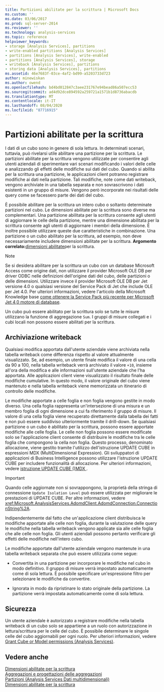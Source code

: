 ```yaml
---
title: Partizioni abilitate per la scrittura | Microsoft Docs
ms.custom: ''
ms.date: 03/06/2017
ms.prod: sql-server-2014
ms.reviewer: ''
ms.technology: analysis-services
ms.topic: reference
helpviewer_keywords:
- storage [Analysis Services], partitions
- write-enabled partitions [Analysis Services]
- partitions [Analysis Services], write-enabled
- partitions [Analysis Services], storage
- writeback [Analysis Services], partitions
- storing data [Analysis Services], partitions
ms.assetid: 46e7683f-03ce-4af2-bd99-a5203733d723
author: minewiskan
ms.author: owend
ms.openlocfilehash: bd4bd012847c3aee231767e94bead86a507ecc53
ms.sourcegitcommit: ad4d92dce894592a259721a1571b1d8736abacdb
ms.translationtype: MT
ms.contentlocale: it-IT
ms.lasthandoff: 08/04/2020
ms.locfileid: "87716915"
---
```

# <a name="write-enabled-partitions"></a>Partizioni abilitate per la scrittura
  I dati di un cubo sono in genere di sola lettura. In determinati scenari, tuttavia, può rivelarsi utile abilitare una partizione per la scrittura. Le partizioni abilitate per la scrittura vengono utilizzate per consentire agli utenti aziendali di sperimentare vari scenari modificando i valori delle celle e analizzando gli effetti delle modifiche sui dati del cubo. Quando si abilita per la scrittura una partizione, le applicazioni client potranno registrare modifiche ai dati nella partizione. Tali modifiche, note come dati writeback, vengono archiviate in una tabella separata e non sovrascrivono i dati esistenti in un gruppo di misure. Vengono però incorporate nei risultati delle query come se facessero parte dei dati del cubo.  
  
 È possibile abilitare per la scrittura un intero cubo o soltanto determinate partizioni nel cubo. Le dimensioni abilitate per la scrittura sono diverse ma complementari. Una partizione abilitata per la scrittura consente agli utenti di aggiornare le celle della partizione, mentre una dimensione abilitata per la scrittura consente agli utenti di aggiornare i membri della dimensione. È inoltre possibile utilizzare queste due caratteristiche in combinazione. Una partizione o un cubo abilitato per la scrittura, ad esempio, non deve necessariamente includere dimensioni abilitate per la scrittura. **Argomento correlato:**[dimensioni abilitate](../multidimensional-models-olap-logical-dimension-objects/write-enabled-dimensions.md)per la scrittura.  
  
> [!NOTE]  
>  Se si desidera abilitare per la scrittura un cubo con un database Microsoft Access come origine dati, non utilizzare il provider Microsoft OLE DB per driver ODBC nelle definizioni dell'origine dati del cubo, delle partizioni o delle dimensioni. Utilizzare invece il provider Microsoft OLE DB per Jet versione 4.0 o qualsiasi versione del Service Pack di Jet che include OLE per Jet 4.0. Per ulteriori informazioni, vedere l'articolo della Microsoft Knowledge base [come ottenere la Service Pack più recente per Microsoft Jet 4,0 motore di database](https://support.microsoft.com/?kbid=239114).  
  
 Un cubo può essere abilitato per la scrittura solo se tutte le misure utilizzano la funzione di aggregazione `Sum`. I gruppi di misure collegati e i cubi locali non possono essere abilitati per la scrittura.  
  
## <a name="writeback-storage"></a>Archiviazione writeback  
 Qualsiasi modifica apportata dall'utente aziendale viene archiviata nella tabella writeback come differenza rispetto al valore attualmente visualizzato. Se, ad esempio, un utente finale modifica il valore di una cella da 90 a 100, nella tabella writeback verrà archiviato il valore `+10`, insieme all'ora della modifica e alle informazioni sull'utente aziendale che l'ha apportata. Alle applicazioni client viene visualizzato il risultato finale delle modifiche cumulative. In questo modo, il valore originale del cubo viene mantenuto e nella tabella writeback viene memorizzata un itinerario di controllo delle modifiche.  
  
 Le modifiche apportate a celle foglia e non foglia vengono gestite in modo diverso. Una cella foglia rappresenta un'intersezione di una misura e un membro foglia di ogni dimensione a cui fa riferimento il gruppo di misure. Il valore di una cella foglia viene recuperato direttamente dalla tabella dei fatti e non può essere suddiviso ulteriormente tramite il drill-down. Se qualsiasi partizione o un cubo è abilitato per la scrittura, possono essere apportate modifiche alle celle foglia. Le celle non foglia possono essere modificate solo se l'applicazione client consente di distribuire le modifiche tra le celle foglia che compongono la cella non foglia. Questo processo, denominato allocazione, viene gestito tramite l'utilizzo dell'istruzione UPDATE CUBE in espressioni MDX (MultiDimensional Expression). Gli sviluppatori di applicazioni di Business Intelligence possono utilizzare l'istruzione UPDATE CUBE per includere funzionalità di allocazione. Per ulteriori informazioni, vedere [istruzione UPDATE CUBE &#40;&#41;MDX ](/sql/mdx/mdx-data-manipulation-update-cube).  
  
> [!IMPORTANT]  
>  Quando celle aggiornate non si sovrappongono, la proprietà della stringa di connessione `Update Isolation Level` può essere utilizzata per migliorare le prestazioni di UPDATE CUBE. Per altre informazioni, vedere <xref:Microsoft.AnalysisServices.AdomdClient.AdomdConnection.ConnectionString%2A>.  
  
 Indipendentemente dal fatto che un'applicazione client distribuisca le modifiche apportate alle celle non foglia, durante la valutazione delle query le modifiche nella tabella writeback vengono applicate sia alle celle foglia che alle celle non foglia. Gli utenti aziendali possono pertanto verificare gli effetti delle modifiche nell'intero cubo.  
  
 Le modifiche apportate dall'utente aziendale vengono mantenute in una tabella writeback separata che può essere utilizzata come segue:  
  
-   Convertita in una partizione per incorporare le modifiche nel cubo in modo definitivo. Il gruppo di misure verrà impostato automaticamente come di sola lettura. È possibile specificare un'espressione filtro per selezionare le modifiche da convertire.  
  
-   Ignorata in modo da ripristinare lo stato originale della partizione. La partizione verrà impostata automaticamente come di sola lettura.  
  
## <a name="security"></a>Sicurezza  
 Un utente aziendale è autorizzato a registrare modifiche nella tabella writeback di un cubo solo se appartiene a un ruolo con autorizzazione in lettura/scrittura per le celle del cubo. È possibile determinare le singole celle del cubo aggiornabili per ogni ruolo. Per ulteriori informazioni, vedere [Grant Cube or Model permissions &#40;Analysis Services&#41;](../multidimensional-models/grant-cube-or-model-permissions-analysis-services.md).  
  
## <a name="see-also"></a>Vedere anche  
 [Dimensioni abilitate per la scrittura](../multidimensional-models-olap-logical-dimension-objects/write-enabled-dimensions.md)   
 [Aggregazioni e progettazioni delle aggregazioni](../multidimensional-models-olap-logical-cube-objects/aggregations-and-aggregation-designs.md)   
 [Partizioni &#40;Analysis Services Dati multidimensionali&#41;](../multidimensional-models-olap-logical-cube-objects/partitions-analysis-services-multidimensional-data.md)   
 [Dimensioni abilitate per la scrittura](../multidimensional-models-olap-logical-dimension-objects/write-enabled-dimensions.md)  
  
  
